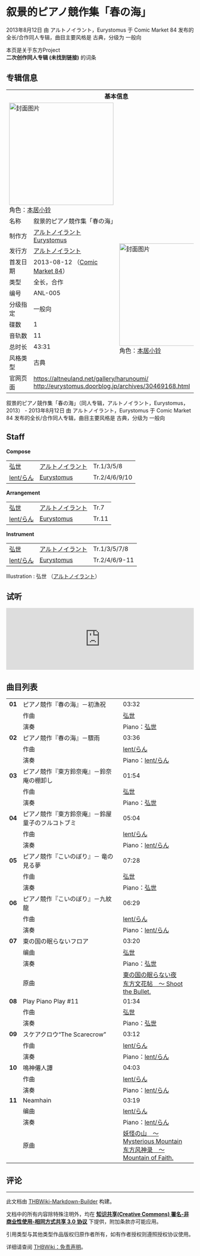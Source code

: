 # 叙景的ピアノ競作集「春の海」

<!-- source html: G:\repos\THBWiki-Markdown-Builder\THBWikiMarkdown\Temp\main\3\39\ns0%3A%E5%8F%99%E6%99%AF%E7%9A%84%E3%83%94%E3%82%A2%E3%83%8E%E7%AB%B6%E4%BD%9C%E9%9B%86%E3%80%8C%E6%98%A5%E3%81%AE%E6%B5%B7%E3%80%8D.html -->

2013年8月12日 由 アルトノイラント，Eurystomus 于 Comic Market 84 发布的全长/合作同人专辑，曲目主要风格是 古典，分级为 一般向

本页是关于东方Project  
 **二次创作同人专辑 (未找到链接)** 的词条

## 专辑信息

<table><tbody><tr><th colspan="3">基本信息</th></tr><tr><td class="cover-artwork-mobile" colspan="2"><a href="./文件-叙景的ピアノ競作集「春の海」封面.jpg.md" class="image" title="封面图片"><img alt="封面图片" src="https://upload.thwiki.cc/thumb/3/3a/%E5%8F%99%E6%99%AF%E7%9A%84%E3%83%94%E3%82%A2%E3%83%8E%E7%AB%B6%E4%BD%9C%E9%9B%86%E3%80%8C%E6%98%A5%E3%81%AE%E6%B5%B7%E3%80%8D%E5%B0%81%E9%9D%A2.jpg/280px-%E5%8F%99%E6%99%AF%E7%9A%84%E3%83%94%E3%82%A2%E3%83%8E%E7%AB%B6%E4%BD%9C%E9%9B%86%E3%80%8C%E6%98%A5%E3%81%AE%E6%B5%B7%E3%80%8D%E5%B0%81%E9%9D%A2.jpg" decoding="async" loading="lazy" width="280" height="275" srcset="https://upload.thwiki.cc/thumb/3/3a/%E5%8F%99%E6%99%AF%E7%9A%84%E3%83%94%E3%82%A2%E3%83%8E%E7%AB%B6%E4%BD%9C%E9%9B%86%E3%80%8C%E6%98%A5%E3%81%AE%E6%B5%B7%E3%80%8D%E5%B0%81%E9%9D%A2.jpg/420px-%E5%8F%99%E6%99%AF%E7%9A%84%E3%83%94%E3%82%A2%E3%83%8E%E7%AB%B6%E4%BD%9C%E9%9B%86%E3%80%8C%E6%98%A5%E3%81%AE%E6%B5%B7%E3%80%8D%E5%B0%81%E9%9D%A2.jpg 1.5x, https://upload.thwiki.cc/thumb/3/3a/%E5%8F%99%E6%99%AF%E7%9A%84%E3%83%94%E3%82%A2%E3%83%8E%E7%AB%B6%E4%BD%9C%E9%9B%86%E3%80%8C%E6%98%A5%E3%81%AE%E6%B5%B7%E3%80%8D%E5%B0%81%E9%9D%A2.jpg/560px-%E5%8F%99%E6%99%AF%E7%9A%84%E3%83%94%E3%82%A2%E3%83%8E%E7%AB%B6%E4%BD%9C%E9%9B%86%E3%80%8C%E6%98%A5%E3%81%AE%E6%B5%B7%E3%80%8D%E5%B0%81%E9%9D%A2.jpg 2x" data-file-width="670" data-file-height="659"></a><div class="cover-char">角色：<a href="./本居小铃.md" title="本居小铃">本居小铃</a></div></td>
</tr><tr><td class="label">名称</td><td colspan="2"> 叙景的ピアノ競作集「春の海」 </td></tr><tr><td class="label">制作方</td><td><a href="./アルトノイラント.md" title="アルトノイラント">アルトノイラント</a><br><a href="./Eurystomus.md" title="Eurystomus">Eurystomus</a></td><td class="cover-artwork" rowspan="10" style="min-width:280px;"><a href="./文件-叙景的ピアノ競作集「春の海」封面.jpg.md" class="image" title="封面图片"><img alt="封面图片" src="https://upload.thwiki.cc/thumb/3/3a/%E5%8F%99%E6%99%AF%E7%9A%84%E3%83%94%E3%82%A2%E3%83%8E%E7%AB%B6%E4%BD%9C%E9%9B%86%E3%80%8C%E6%98%A5%E3%81%AE%E6%B5%B7%E3%80%8D%E5%B0%81%E9%9D%A2.jpg/280px-%E5%8F%99%E6%99%AF%E7%9A%84%E3%83%94%E3%82%A2%E3%83%8E%E7%AB%B6%E4%BD%9C%E9%9B%86%E3%80%8C%E6%98%A5%E3%81%AE%E6%B5%B7%E3%80%8D%E5%B0%81%E9%9D%A2.jpg" decoding="async" loading="lazy" width="280" height="275" srcset="https://upload.thwiki.cc/thumb/3/3a/%E5%8F%99%E6%99%AF%E7%9A%84%E3%83%94%E3%82%A2%E3%83%8E%E7%AB%B6%E4%BD%9C%E9%9B%86%E3%80%8C%E6%98%A5%E3%81%AE%E6%B5%B7%E3%80%8D%E5%B0%81%E9%9D%A2.jpg/420px-%E5%8F%99%E6%99%AF%E7%9A%84%E3%83%94%E3%82%A2%E3%83%8E%E7%AB%B6%E4%BD%9C%E9%9B%86%E3%80%8C%E6%98%A5%E3%81%AE%E6%B5%B7%E3%80%8D%E5%B0%81%E9%9D%A2.jpg 1.5x, https://upload.thwiki.cc/thumb/3/3a/%E5%8F%99%E6%99%AF%E7%9A%84%E3%83%94%E3%82%A2%E3%83%8E%E7%AB%B6%E4%BD%9C%E9%9B%86%E3%80%8C%E6%98%A5%E3%81%AE%E6%B5%B7%E3%80%8D%E5%B0%81%E9%9D%A2.jpg/560px-%E5%8F%99%E6%99%AF%E7%9A%84%E3%83%94%E3%82%A2%E3%83%8E%E7%AB%B6%E4%BD%9C%E9%9B%86%E3%80%8C%E6%98%A5%E3%81%AE%E6%B5%B7%E3%80%8D%E5%B0%81%E9%9D%A2.jpg 2x" data-file-width="670" data-file-height="659"></a><div class="cover-char">角色：<a href="./本居小铃.md" title="本居小铃">本居小铃</a></div></td>
</tr><tr><td class="label">发行方</td><td><a href="./アルトノイラント.md" title="アルトノイラント">アルトノイラント</a></td></tr><tr><td class="label">首发日期</td><td>2013-08-12&#160;（<a href="/展会作品列表?e=Comic+Market%2384">Comic Market 84</a>）</td></tr><tr><td class="label">类型</td><td>全长，合作</td></tr><tr><td class="label">编号</td><td>ANL-005</td></tr><tr><td class="label">分级指定</td><td>一般向</td></tr><tr><td class="label">碟数</td><td>1</td></tr><tr><td class="label">音轨数</td><td>11</td></tr><tr><td class="label">总时长</td><td>43:31</td></tr><tr><td class="label">风格类型</td><td>古典</td></tr>
<tr><td class="label">官网页面</td><td colspan="2"><a rel="nofollow" class="external free" href="https://altneuland.net/gallery/harunoumi/">https://altneuland.net/gallery/harunoumi/</a><br><a rel="nofollow" class="external free" href="http://eurystomus.doorblog.jp/archives/30469168.html">http://eurystomus.doorblog.jp/archives/30469168.html</a></td></tr></tbody></table>

叙景的ピアノ競作集「春の海」（同人专辑，アルトノイラント，Eurystomus，2013） - 2013年8月12日 由 アルトノイラント，Eurystomus 于 Comic Market 84 发布的全长/合作同人专辑，曲目主要风格是 古典，分级为 一般向

## Staff
  
 **Compose**   

<table><tbody><tr><td><a href="./弘世.md" title="弘世">弘世</a></td><td><a href="./アルトノイラント.md" title="アルトノイラント">アルトノイラント</a></td><td>Tr.1/3/5/8</td></tr><tr><td><a href="/index.php?title=lent/%E3%82%89%E3%82%93&amp;action=edit&amp;redlink=1" class="new" title="lent/らん（页面不存在）">lent/らん</a></td><td><a href="./Eurystomus.md" title="Eurystomus">Eurystomus</a></td><td>Tr.2/4/6/9/10</td></tr></tbody></table>

  
 **Arrangement**   

<table><tbody><tr><td><a href="./弘世.md" title="弘世">弘世</a></td><td><a href="./アルトノイラント.md" title="アルトノイラント">アルトノイラント</a></td><td>Tr.7</td></tr><tr><td><a href="/index.php?title=lent/%E3%82%89%E3%82%93&amp;action=edit&amp;redlink=1" class="new" title="lent/らん（页面不存在）">lent/らん</a></td><td><a href="./Eurystomus.md" title="Eurystomus">Eurystomus</a></td><td>Tr.11</td></tr></tbody></table>

  
 **Instrument**   

<table><tbody><tr><td><a href="./弘世.md" title="弘世">弘世</a></td><td><a href="./アルトノイラント.md" title="アルトノイラント">アルトノイラント</a></td><td>Tr.1/3/5/7/8</td></tr><tr><td><a href="/index.php?title=lent/%E3%82%89%E3%82%93&amp;action=edit&amp;redlink=1" class="new" title="lent/らん（页面不存在）">lent/らん</a></td><td><a href="./Eurystomus.md" title="Eurystomus">Eurystomus</a></td><td>Tr.2/4/6/9-11</td></tr></tbody></table>


Illustration
: 弘世 （[アルトノイラント](./アルトノイラント.md)）


## 试听
  
<iframe width="100%" height="166" scrolling="no" frameborder="no" src="https://w.soundcloud.com/player/?url=https%3A//api.soundcloud.com/tracks/102424527&amp;color=ff5500&amp;auto_play=false&amp;hide_related=false&amp;show_comments=true&amp;show_user=true&amp;show_reposts=false&amp;visual=false"></iframe>

  


## 曲目列表

<table><tbody><tr><td id="1" class="infoYL"><b>01</b></td><td id="ピアノ競作『春の海』－初漁祝" colspan="2" class="title">ピアノ競作『春の海』－初漁祝<span class="thcsearchlinks"><a rel="nofollow" class="external text" href="https://cd.thwiki.cc?arrange=弘世&amp;fromwiki=叙景的ピアノ競作集「春の海」"><span title="搜索相似同人曲"></span></a></span></td><td class="time">03:32</td></tr><tr><td class="left"></td><td class="label">作曲</td><td class="text" colspan="2"><a href="./弘世.md" title="弘世">弘世</a><span class="thcsearchlinks"><a rel="nofollow" class="external text" href="https://cd.thwiki.cc?arrange=，弘世&amp;fromwiki=叙景的ピアノ競作集「春の海」"><span></span></a></span></td></tr><tr><td class="left"></td><td class="label">演奏</td><td class="text" colspan="2">Piano：<a href="./弘世.md" title="弘世">弘世</a></td></tr>
<tr><td id="2" class="infoYL"><b>02</b></td><td id="ピアノ競作『春の海』－驟雨" colspan="2" class="title">ピアノ競作『春の海』－驟雨<span class="thcsearchlinks"><a rel="nofollow" class="external text" href="https://cd.thwiki.cc?arrange=lent/らん&amp;fromwiki=叙景的ピアノ競作集「春の海」"><span title="搜索相似同人曲"></span></a></span></td><td class="time">03:36</td></tr><tr><td class="left"></td><td class="label">作曲</td><td class="text" colspan="2"><a href="/index.php?title=lent/%E3%82%89%E3%82%93&amp;action=edit&amp;redlink=1" class="new" title="lent/らん（页面不存在）">lent/らん</a><span class="thcsearchlinks"><a rel="nofollow" class="external text" href="https://cd.thwiki.cc?arrange=，lent/らん&amp;fromwiki=叙景的ピアノ競作集「春の海」"><span></span></a></span></td></tr><tr><td class="left"></td><td class="label">演奏</td><td class="text" colspan="2">Piano：<a href="/index.php?title=lent/%E3%82%89%E3%82%93&amp;action=edit&amp;redlink=1" class="new" title="lent/らん（页面不存在）">lent/らん</a></td></tr>
<tr><td id="3" class="infoYL"><b>03</b></td><td id="ピアノ競作『東方鈴奈庵』－鈴奈庵の棚卸し" colspan="2" class="title">ピアノ競作『東方鈴奈庵』－鈴奈庵の棚卸し<span class="thcsearchlinks"><a rel="nofollow" class="external text" href="https://cd.thwiki.cc?arrange=弘世&amp;fromwiki=叙景的ピアノ競作集「春の海」"><span title="搜索相似同人曲"></span></a></span></td><td class="time">01:54</td></tr><tr><td class="left"></td><td class="label">作曲</td><td class="text" colspan="2"><a href="./弘世.md" title="弘世">弘世</a><span class="thcsearchlinks"><a rel="nofollow" class="external text" href="https://cd.thwiki.cc?arrange=，弘世&amp;fromwiki=叙景的ピアノ競作集「春の海」"><span></span></a></span></td></tr><tr><td class="left"></td><td class="label">演奏</td><td class="text" colspan="2">Piano：<a href="./弘世.md" title="弘世">弘世</a></td></tr>
<tr><td id="4" class="infoYL"><b>04</b></td><td id="ピアノ競作『東方鈴奈庵』－鈴屋童子のフルコトブミ" colspan="2" class="title">ピアノ競作『東方鈴奈庵』－鈴屋童子のフルコトブミ<span class="thcsearchlinks"><a rel="nofollow" class="external text" href="https://cd.thwiki.cc?arrange=lent/らん&amp;fromwiki=叙景的ピアノ競作集「春の海」"><span title="搜索相似同人曲"></span></a></span></td><td class="time">05:04</td></tr><tr><td class="left"></td><td class="label">作曲</td><td class="text" colspan="2"><a href="/index.php?title=lent/%E3%82%89%E3%82%93&amp;action=edit&amp;redlink=1" class="new" title="lent/らん（页面不存在）">lent/らん</a><span class="thcsearchlinks"><a rel="nofollow" class="external text" href="https://cd.thwiki.cc?arrange=，lent/らん&amp;fromwiki=叙景的ピアノ競作集「春の海」"><span></span></a></span></td></tr><tr><td class="left"></td><td class="label">演奏</td><td class="text" colspan="2">Piano：<a href="/index.php?title=lent/%E3%82%89%E3%82%93&amp;action=edit&amp;redlink=1" class="new" title="lent/らん（页面不存在）">lent/らん</a></td></tr>
<tr><td id="5" class="infoYL"><b>05</b></td><td id="ピアノ競作『こいのぼり』－_竜の見る夢" colspan="2" class="title">ピアノ競作『こいのぼり』－ 竜の見る夢<span class="thcsearchlinks"><a rel="nofollow" class="external text" href="https://cd.thwiki.cc?arrange=弘世&amp;fromwiki=叙景的ピアノ競作集「春の海」"><span title="搜索相似同人曲"></span></a></span></td><td class="time">07:28</td></tr><tr><td class="left"></td><td class="label">作曲</td><td class="text" colspan="2"><a href="./弘世.md" title="弘世">弘世</a><span class="thcsearchlinks"><a rel="nofollow" class="external text" href="https://cd.thwiki.cc?arrange=，弘世&amp;fromwiki=叙景的ピアノ競作集「春の海」"><span></span></a></span></td></tr><tr><td class="left"></td><td class="label">演奏</td><td class="text" colspan="2">Piano：<a href="./弘世.md" title="弘世">弘世</a></td></tr>
<tr><td id="6" class="infoYL"><b>06</b></td><td id="ピアノ競作『こいのぼり』－九紋龍" colspan="2" class="title">ピアノ競作『こいのぼり』－九紋龍<span class="thcsearchlinks"><a rel="nofollow" class="external text" href="https://cd.thwiki.cc?arrange=lent/らん&amp;fromwiki=叙景的ピアノ競作集「春の海」"><span title="搜索相似同人曲"></span></a></span></td><td class="time">06:29</td></tr><tr><td class="left"></td><td class="label">作曲</td><td class="text" colspan="2"><a href="/index.php?title=lent/%E3%82%89%E3%82%93&amp;action=edit&amp;redlink=1" class="new" title="lent/らん（页面不存在）">lent/らん</a><span class="thcsearchlinks"><a rel="nofollow" class="external text" href="https://cd.thwiki.cc?arrange=，lent/らん&amp;fromwiki=叙景的ピアノ競作集「春の海」"><span></span></a></span></td></tr><tr><td class="left"></td><td class="label">演奏</td><td class="text" colspan="2">Piano：<a href="/index.php?title=lent/%E3%82%89%E3%82%93&amp;action=edit&amp;redlink=1" class="new" title="lent/らん（页面不存在）">lent/らん</a></td></tr>
<tr><td id="7" class="infoYD"><b>07</b></td><td id="東の国の眠らないフロア" colspan="2" class="title">東の国の眠らないフロア<span class="thcsearchlinks"><a rel="nofollow" class="external text" href="https://cd.thwiki.cc?arrange=弘世&amp;ogmusic=東の国の眠らない夜&amp;fromwiki=叙景的ピアノ競作集「春の海」"><span title="搜索相似同人曲"></span></a></span></td><td class="time">03:20</td></tr><tr><td class="left"></td><td class="label">编曲</td><td class="text" colspan="2"><a href="./弘世.md" title="弘世">弘世</a><span class="thcsearchlinks"><a rel="nofollow" class="external text" href="https://cd.thwiki.cc?arrange=，弘世&amp;fromwiki=叙景的ピアノ競作集「春の海」"><span></span></a></span></td></tr><tr><td class="left"></td><td class="label">演奏</td><td class="text" colspan="2">Piano：<a href="./弘世.md" title="弘世">弘世</a></td></tr><tr><td class="left"></td><td class="label">原曲</td><td class="text" colspan="2"><span class="thcsearchlinks"><a rel="nofollow" class="external text" href="https://cd.thwiki.cc?ogmusic=東の国の眠らない夜&amp;fromwiki=叙景的ピアノ競作集「春の海」"><span></span></a></span><div class="ogmusic"><a href="./東の国の眠らない夜.md" class="mw-redirect" title="東の国の眠らない夜">東の国の眠らない夜</a></div><div class="source"><a href="./东方文花帖_～_Shoot_the_Bullet..md" class="mw-redirect" title="东方文花帖 ～ Shoot the Bullet.">东方文花帖　～ Shoot the Bullet.</a></div></td></tr>
<tr><td id="8" class="infoYL"><b>08</b></td><td id="Play_Piano_Play_#11" colspan="2" class="title">Play Piano Play #11<span class="thcsearchlinks"><a rel="nofollow" class="external text" href="https://cd.thwiki.cc?arrange=弘世&amp;fromwiki=叙景的ピアノ競作集「春の海」"><span title="搜索相似同人曲"></span></a></span></td><td class="time">01:34</td></tr><tr><td class="left"></td><td class="label">作曲</td><td class="text" colspan="2"><a href="./弘世.md" title="弘世">弘世</a><span class="thcsearchlinks"><a rel="nofollow" class="external text" href="https://cd.thwiki.cc?arrange=，弘世&amp;fromwiki=叙景的ピアノ競作集「春の海」"><span></span></a></span></td></tr><tr><td class="left"></td><td class="label">演奏</td><td class="text" colspan="2">Piano：<a href="./弘世.md" title="弘世">弘世</a></td></tr>
<tr><td id="9" class="infoYL"><b>09</b></td><td id="スケアクロウ“The_Scarecrow”" colspan="2" class="title">スケアクロウ“The Scarecrow”<span class="thcsearchlinks"><a rel="nofollow" class="external text" href="https://cd.thwiki.cc?arrange=lent/らん&amp;fromwiki=叙景的ピアノ競作集「春の海」"><span title="搜索相似同人曲"></span></a></span></td><td class="time">03:12</td></tr><tr><td class="left"></td><td class="label">作曲</td><td class="text" colspan="2"><a href="/index.php?title=lent/%E3%82%89%E3%82%93&amp;action=edit&amp;redlink=1" class="new" title="lent/らん（页面不存在）">lent/らん</a><span class="thcsearchlinks"><a rel="nofollow" class="external text" href="https://cd.thwiki.cc?arrange=，lent/らん&amp;fromwiki=叙景的ピアノ競作集「春の海」"><span></span></a></span></td></tr><tr><td class="left"></td><td class="label">演奏</td><td class="text" colspan="2">Piano：<a href="/index.php?title=lent/%E3%82%89%E3%82%93&amp;action=edit&amp;redlink=1" class="new" title="lent/らん（页面不存在）">lent/らん</a></td></tr>
<tr><td id="10" class="infoYL"><b>10</b></td><td id="鳴神僊人譚" colspan="2" class="title">鳴神僊人譚<span class="thcsearchlinks"><a rel="nofollow" class="external text" href="https://cd.thwiki.cc?arrange=lent/らん&amp;fromwiki=叙景的ピアノ競作集「春の海」"><span title="搜索相似同人曲"></span></a></span></td><td class="time">04:03</td></tr><tr><td class="left"></td><td class="label">作曲</td><td class="text" colspan="2"><a href="/index.php?title=lent/%E3%82%89%E3%82%93&amp;action=edit&amp;redlink=1" class="new" title="lent/らん（页面不存在）">lent/らん</a><span class="thcsearchlinks"><a rel="nofollow" class="external text" href="https://cd.thwiki.cc?arrange=，lent/らん&amp;fromwiki=叙景的ピアノ競作集「春の海」"><span></span></a></span></td></tr><tr><td class="left"></td><td class="label">演奏</td><td class="text" colspan="2">Piano：<a href="/index.php?title=lent/%E3%82%89%E3%82%93&amp;action=edit&amp;redlink=1" class="new" title="lent/らん（页面不存在）">lent/らん</a></td></tr>
<tr><td id="11" class="infoYD"><b>11</b></td><td id="Neamhain" colspan="2" class="title">Neamhain<span class="thcsearchlinks"><a rel="nofollow" class="external text" href="https://cd.thwiki.cc?arrange=lent/らん&amp;ogmusic=妖怪の山　～ Mysterious Mountain&amp;fromwiki=叙景的ピアノ競作集「春の海」"><span title="搜索相似同人曲"></span></a></span></td><td class="time">03:19</td></tr><tr><td class="left"></td><td class="label">编曲</td><td class="text" colspan="2"><a href="/index.php?title=lent/%E3%82%89%E3%82%93&amp;action=edit&amp;redlink=1" class="new" title="lent/らん（页面不存在）">lent/らん</a><span class="thcsearchlinks"><a rel="nofollow" class="external text" href="https://cd.thwiki.cc?arrange=，lent/らん&amp;fromwiki=叙景的ピアノ競作集「春の海」"><span></span></a></span></td></tr><tr><td class="left"></td><td class="label">演奏</td><td class="text" colspan="2">Piano：<a href="/index.php?title=lent/%E3%82%89%E3%82%93&amp;action=edit&amp;redlink=1" class="new" title="lent/らん（页面不存在）">lent/らん</a></td></tr><tr><td class="left"></td><td class="label">原曲</td><td class="text" colspan="2"><span class="thcsearchlinks"><a rel="nofollow" class="external text" href="https://cd.thwiki.cc?ogmusic=妖怪の山　～ Mysterious Mountain&amp;fromwiki=叙景的ピアノ競作集「春の海」"><span></span></a></span><div class="ogmusic"><a href="./妖怪の山_～_Mysterious_Mountain.md" class="mw-redirect" title="妖怪の山 ～ Mysterious Mountain">妖怪の山　～ Mysterious Mountain</a></div><div class="source"><a href="./东方风神录_～_Mountain_of_Faith..md" class="mw-redirect" title="东方风神录 ～ Mountain of Faith.">东方风神录　～ Mountain of Faith.</a></div></td></tr></tbody></table>



## 评论




---

此文档由 [THBWiki-Markdown-Builder](https://github.com/Delsin-Yu/THBWiki-Markdown-Builder) 构建。

文档中的所有内容除特殊注明外，均在 [**知识共享(Creative Commons) 署名-非商业性使用-相同方式共享 3.0 协议**](https://creativecommons.org/licenses/by-sa/3.0/deed.zh-hans) 下提供，附加条款亦可能应用。

引用类型与其他类型作品版权归原作者所有，如有作者授权则遵照授权协议使用。

详细请查阅 [THBWiki：免责声明](https://thbwiki.cc/THBWiki:%E5%85%8D%E8%B4%A3%E5%A3%B0%E6%98%8E)。

